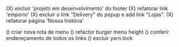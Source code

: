 (X) excluir 'projeto em desenvolvimento' do footer
(X) refatorar link 'empório'
(X) excluir o link "Delivery" do popup e add link "Lojas".
(X) refatorar página 'Nossa história'

() criar nova rota de menu
() refactor burger menu height
() conferir endereçamento de todos os links
() excluir yarn.lock